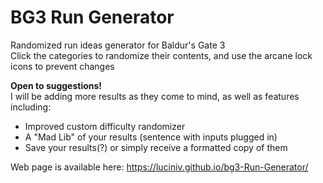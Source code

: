 # BG3 Run Generator
Randomized run ideas generator for Baldur's Gate 3 <br>
Click the categories to randomize their contents, and use the arcane lock icons to prevent changes

**Open to suggestions!** <br>
I will be adding more results as they come to mind, as well as features including:
- Improved custom difficulty randomizer
- A "Mad Lib" of your results (sentence with inputs plugged in)
- Save your results(?) or simply receive a formatted copy of them

Web page is available here: https://luciniv.github.io/bg3-Run-Generator/
